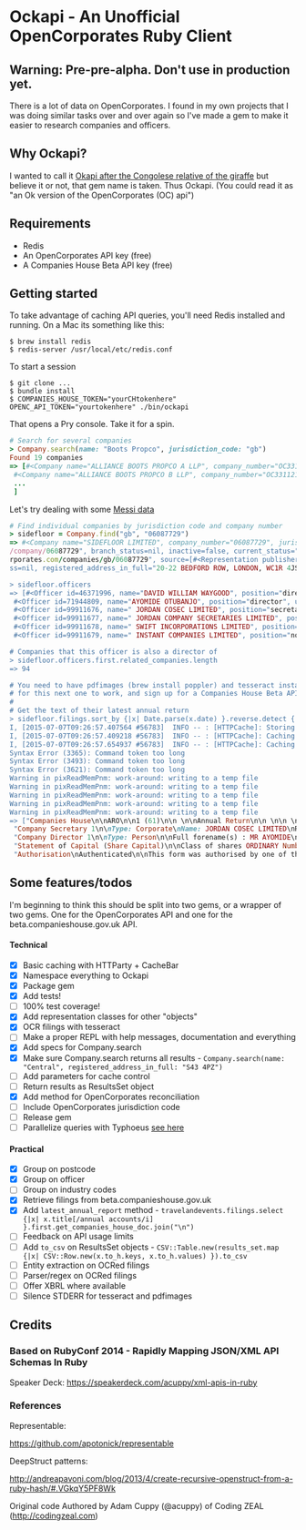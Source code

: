 # Ockapi - An Unofficial OpenCorporates Ruby Client

## Warning: Pre-pre-alpha. Don't use in production yet.

There is a lot of data on OpenCorporates. I found in my own projects that
I was doing similar tasks over and over again so I've made a gem to make it
easier to research companies and officers.

## Why Ockapi?

I wanted to call it [Okapi after the Congolese relative of the giraffe](https://en.wikipedia.org/?title=Okapi)
but believe it or not, that gem name is taken. Thus Ockapi. (You could read it as "an Ok version of the OpenCorporates (OC) api")

## Requirements

* Redis
* An OpenCorporates API key (free)
* A Companies House Beta API key (free)

## Getting started

To take advantage of caching API queries, you'll need Redis installed and running.
On a Mac its something like this:

```
$ brew install redis
$ redis-server /usr/local/etc/redis.conf
```

To start a session
```
$ git clone ...
$ bundle install
$ COMPANIES_HOUSE_TOKEN="yourCHtokenhere" OPENC_API_TOKEN="yourtokenhere" ./bin/ockapi
```

That opens a Pry console. Take it for a spin.

```ruby
# Search for several companies
> Company.search(name: "Boots Propco", jurisdiction_code: "gb")
Found 19 companies
=> [#<Company name="ALLIANCE BOOTS PROPCO A LLP", company_number="OC331120", jurisdiction_code="gb", incorporation_date="2007-09-05", dissolution_date=nil, company_type="Limited Liability Partnership", registry_url="http://data.companieshouse.gov.uk/doc/company/OC331120", branch_status=nil, inactive=false, current_status="Active", created_at="2010-10-21T14:14:35+00:00", updated_at="2015-06-06T13:32:36+00:00", retrieved_at="2015-06-01T00:00:00+00:00", opencorporates_url="https://opencorporates.com/companies/gb/OC331120", previous_names=[], source=[#<Representation publisher="UK Companies House", url="http://xmlgw.companieshouse.gov.uk/", terms="UK Crown Copyright", retrieved_at="2015-06-01T00:00:00+00:00">], registered_address_in_full="SEDLEY PLACE 4TH FLOOR, 361 OXFORD STREET, LONDON, W1C 2JL">,
 #<Company name="ALLIANCE BOOTS PROPCO B LLP", company_number="OC331121", jurisdiction_code="gb", incorporation_date="2007-09-05", dissolution_date=nil, company_type="Limited Liability Partnership", registry_url="http://data.companieshouse.gov.uk/doc/company/OC331121", branch_status=nil, inactive=false, current_status="Active", created_at="2010-10-21T14:14:35+00:00", updated_at="2015-06-06T13:32:36+00:00", retrieved_at="2015-06-01T00:00:00+00:00", opencorporates_url="https://opencorporates.com/companies/gb/OC331121", previous_names=[], source=[#<Representation publisher="UK Companies House", url="http://xmlgw.companieshouse.gov.uk/", terms="UK Crown Copyright", retrieved_at="2015-06-01T00:00:00+00:00">], registered_address_in_full="SEDLEY PLACE 4TH FLOOR, 361 OXFORD STREET, LONDON, W1C 2JL">,
 ...
 ]
```

Let's try dealing with some [Messi data](https://www.globalwitness.org/archive/messis-alleged-tax-evasion-scheme-relied-hiding-owners-uk-and-other-companies/)
```ruby
# Find individual companies by jurisdiction code and company number
> sidefloor = Company.find("gb", "06087729")
=> #<Company name="SIDEFLOOR LIMITED", company_number="06087729", jurisdiction_code="gb", incorporation_date="2007-02-07", dissolution_date=nil, company_type="Private Limited Company", registry_url="http://data.companieshouse.gov.uk/doc
/company/06087729", branch_status=nil, inactive=false, current_status="Active", created_at="2010-10-23T07:29:07+00:00", updated_at="2015-06-16T18:26:31+00:00", retrieved_at="2015-06-01T00:00:00+00:00", opencorporates_url="https://openco
rporates.com/companies/gb/06087729", source=[#<Representation publisher="UK Companies House", url="http://xmlgw.companieshouse.gov.uk/", terms="UK Crown Copyright", retrieved_at="2015-06-01T00:00:00+00:00">], agent_name=nil, agent_addre
ss=nil, registered_address_in_full="20-22 BEDFORD ROW, LONDON, WC1R 4JS", alternative_names=[], ... >

> sidefloor.officers
=> [#<Officer id=46371996, name="DAVID WILLIAM WAYGOOD", position="director", uid=nil, start_date="2007-03-20", end_date="2013-04-27", opencorporates_url="https://opencorporates.com/officers/46371996">,
 #<Officer id=71944809, name="AYOMIDE OTUBANJO", position="director", uid=nil, start_date="2013-05-28", end_date=nil, opencorporates_url="https://opencorporates.com/officers/71944809">,
 #<Officer id=99911676, name=" JORDAN COSEC LIMITED", position="secretary", uid=nil, start_date="2009-02-02", end_date=nil, opencorporates_url="https://opencorporates.com/officers/99911676">,
 #<Officer id=99911677, name=" JORDAN COMPANY SECRETARIES LIMITED", position="secretary", uid=nil, start_date="2007-03-20", end_date="2009-02-02", opencorporates_url="https://opencorporates.com/officers/99911677">,
 #<Officer id=99911678, name=" SWIFT INCORPORATIONS LIMITED", position="nominated secretary", uid=nil, start_date="2007-02-07", end_date="2007-03-23", opencorporates_url="https://opencorporates.com/officers/99911678">,
 #<Officer id=99911679, name=" INSTANT COMPANIES LIMITED", position="nominated director", uid=nil, start_date="2007-02-07", end_date="2007-03-23", opencorporates_url="https://opencorporates.com/officers/99911679">]

# Companies that this officer is also a director of
> sidefloor.officers.first.related_companies.length
=> 94

# You need to have pdfimages (brew install poppler) and tesseract installed
# for this next one to work, and sign up for a Companies House Beta API key
#
# Get the text of their latest annual return
> sidefloor.filings.sort_by {|x| Date.parse(x.date) }.reverse.detect {|x| x.title[/annual return/i] }.get_companies_house_doc
I, [2015-07-07T09:26:57.407564 #56783]  INFO -- : [HTTPCache]: Storing good response in cache for https://api.companieshouse.gov.uk/company/06087729/filing-history - "62e6f115dac9d14f09933b8c54fc28fe"
I, [2015-07-07T09:26:57.409218 #56783]  INFO -- : [HTTPCache]: Caching off for https://document-api.companieshouse.gov.uk/document/20RR4YVpG05LHXqBkNOQEBN3_S1Ij1Wg40VANvV1znU - "941f145143a3a3c06f832e94810edaf5"
I, [2015-07-07T09:26:57.654937 #56783]  INFO -- : [HTTPCache]: Caching off for https://document-api.companieshouse.gov.uk/document/20RR4YVpG05LHXqBkNOQEBN3_S1Ij1Wg40VANvV1znU/content - "84fbad264983fd4576049426a181f282"
Syntax Error (3365): Command token too long
Syntax Error (3493): Command token too long
Syntax Error (3621): Command token too long
Warning in pixReadMemPnm: work-around: writing to a temp file
Warning in pixReadMemPnm: work-around: writing to a temp file
Warning in pixReadMemPnm: work-around: writing to a temp file
Warning in pixReadMemPnm: work-around: writing to a temp file
Warning in pixReadMemPnm: work-around: writing to a temp file
=> ["Companies House\n\nARO\n\n1 (61)\n\n \n\nAnnual Return\n\n \n\n \n\n \n\n \n\n \n\n \n\n \n\n \n\n \n\n \n\n \n\n \n\n \n\n \n\n \n\nReceived for ﬁling in Electronic Format on the: 06/08/2014 X3DP36ET\nCompany Name: Sidefloor Limited\nCompany Number: 06087729\n\nDate of this return:\n\nSIC codes:\n\nCompany Type:\n\nSituation of Registered\nOﬁice:\n\n06/08/2014\n\n93199\n\nPrivate company limited by shares\n\n20—22 BEDFORD ROW\nLONDON\n\nUNITED KINGDOM\nWC 1R 4J S\n\nOfﬁcers of the company\n\nElectronically Filed Document for Company Number: 06087729\n\nPage: 1\n\n",
 "Company Secretary 1\n\nType: Corporate\nName: JORDAN COSEC LIMITED\nRegistered or\nprincipal address: 21 ST THOMAS STREET\nBRISTOL\nUNITED KINGDOM\nBS1 (U S\n\nEuropean Economic Area (EEA) Company\n\nRegister Location: ENGLAND & WALES\nRegistration Number: 06412777\n\nElectronically Filed Document for Company Number: 06087729 Page:2\n\n",
 "Company Director 1\n\nType: Person\n\nFull forename(s) : MR AYOMIDE\n\nSurname: OTUBANJO\n\nFormer names:\n\nService Address: 85—87 BAYHAM STREET\nLONDON\nUNITED KINGDOM\nNW 1 0AG\n\nCountry/State Usually Resident: UNITED KINGDOM\n\nDate of Birth: 06/08/1963 Nationality: BRITISH\nOccupation: CHARTERED CERTIFIED\nACCOUNTANT\n\nElectronically Filed Document for Company Number: 06087729 Page:3\n\n",
 "Statement of Capital (Share Capital)\n\nClass of shares ORDINARY Number allotted 1\nAggregate nominal 1\nCurrency GBP value\n\nAmount paid per share 0\n\nAmount unpaid per share 1\n\nPrescribed particulars\n\nVOTING RIGHTS SHARES RANK EQUALLY FOR VOTING PURPOSES. ON A SHOW OF HANDS EACH MEMBER\nSHALL HAVE ONE VOTE AND ON A POLL EACH MEMBER SHALL HAVE ONE VOTE PER SHARE HELD.\nDIVIDEND RIGHTS EACH SHARE RANKS EQUALLY FOR ANY DIVIDEND DECLARED. DISTRIBUTION RIGHTS\nON A WINDING UP EACH SHARE RANKS EQUALLY FOR ANY DISTRIBUTION MADE ON A WINDING UP.\nREDEEMABLE SHARES THE SHARES ARE NOT REDEEMABLE.\n\nStatement of Capital (Totals)\n\nCurrency GBP Total number\nof shares\n\nTotal aggregate\nnominal value\n\nFull Details of Shareholders\n\nThe details below relate to individuals / corporate bodies that were shareholders as at 06/08/2014\nor that had ceased to be shareholders since the made up date of the previous Annual Return\n\nA full list of shareholders for the company are shown below\n\n \n\nShareholding I ; 0 ORDIVARY shares held as at the date of this return\nName: BEDFORD NO.3 LIMITED\n\nShareholding 2 ; 0 ORDIVARY shares held as at the date of this return\nName: BEDFORD NOMINEES (UK) LTD.\n\nShareholding 3 ; 1 ORDIVARY shares held as at the date of this return\nName: ECCLESTARN LTD\n\nShareholding 4 ; 0 ORDIVARY shares held as at the date of this return\nName: INSTANT COMPANIES LIMITED\n\nShareholding 5 ; 0 ORDIVARY shares held as at the date of this return\nName: MR AYOMIDE OTUBANJO\n\nElectronically Filed Document for Company Number: 06087729 Page-4\n\n",
 "Authorisation\nAuthenticated\n\nThis form was authorised by one of the following:\n\nDirector, Secretary, Person Authorised, Charity Commission Receiver and Manager, CIC Manager, Judicial Factor.\n\nEnd of Electronically Filed Document for Company Number: 06087729 Page:5\n\n"]
```

## Some features/todos

I'm beginning to think this should be split into two gems, or a wrapper of two gems. One for the OpenCorporates API and one for the beta.companieshouse.gov.uk API.

#### Technical
- [x] Basic caching with HTTParty + CacheBar
- [x] Namespace everything to Ockapi
- [x] Package gem
- [x] Add tests!
- [ ] 100% test coverage!
- [x] Add representation classes for other "objects"
- [x] OCR filings with tesseract
- [ ] Make a proper REPL with help messages, documentation and everything
- [x] Add specs for Company.search
- [x] Make sure Company.search returns all results - `Company.search(name: "Central", registered_address_in_full: "S43 4PZ")`
- [ ] Add parameters for cache control
- [ ] Return results as ResultsSet object
- [x] Add method for OpenCorporates reconciliation
- [ ] Include OpenCorporates jurisdiction code
- [ ] Release gem
- [ ] Parallelize queries with Typhoeus [see here](https://github.com/xavriley/cosy-companies/blob/master/app.rb#L144)

#### Practical
- [x] Group on postcode
- [x] Group on officer
- [ ] Group on industry codes
- [x] Retrieve filings from beta.companieshouse.gov.uk
- [x] Add `latest_annual_report` method - `travelandevents.filings.select {|x| x.title[/annual accounts/i] }.first.get_companies_house_doc.join("\n")`
- [ ] Feedback on API usage limits
- [ ] Add `to_csv` on ResultsSet objects - `CSV::Table.new(results_set.map {|x| CSV::Row.new(x.to_h.keys, x.to_h.values) }).to_csv`
- [ ] Entity extraction on OCRed filings
- [ ] Parser/regex on OCRed filings
- [ ] Offer XBRL where available
- [ ] Silence STDERR for tesseract and pdfimages

## Credits

### Based on RubyConf 2014 - Rapidly Mapping JSON/XML API Schemas In Ruby

Speaker Deck: https://speakerdeck.com/acuppy/xml-apis-in-ruby

### References

Representable:

https://github.com/apotonick/representable

DeepStruct patterns:

http://andreapavoni.com/blog/2013/4/create-recursive-openstruct-from-a-ruby-hash/#.VGkqY5PF8Wk

Original code Authored by Adam Cuppy (@acuppy) of Coding ZEAL (http://codingzeal.com)
